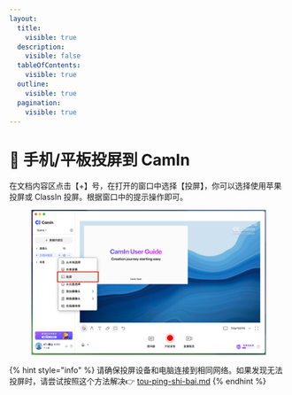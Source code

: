 ```yaml
---
layout:
  title:
    visible: true
  description:
    visible: false
  tableOfContents:
    visible: true
  outline:
    visible: true
  pagination:
    visible: true
---
```


# 📳 手机/平板投屏到 CamIn

在文档内容区点击【+】号，在打开的窗口中选择【投屏】，你可以选择使用苹果投屏或 ClassIn 投屏。根据窗口中的提示操作即可。

<figure><img src="../../.gitbook/assets/image (78).png" alt=""><figcaption></figcaption></figure>

{% hint style="info" %}
请确保投屏设备和电脑连接到相同网络。如果发现无法投屏时，请尝试按照这个方法解决👉 [tou-ping-shi-bai.md](../../faq/tou-ping-shi-bai.md "mention")
{% endhint %}
